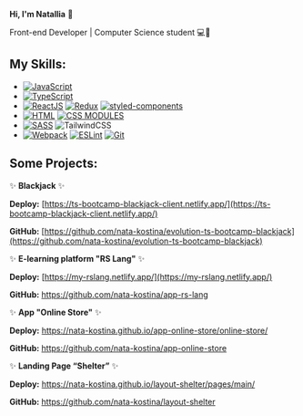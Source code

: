 
**Hi, I'm Natallia** 👋

Front-end Developer | Computer Science student 💻👩


## My Skills:

 - [![JavaScript](https://camo.githubusercontent.com/b5e529b8d4f70d86674dbf22c842a570305c857e7083ae2345a9fe9d843443bc/68747470733a2f2f696d672e736869656c64732e696f2f62616467652f2d4a6176615363726970742d3044313131373f7374796c653d666f722d7468652d6261646765266c6f676f3d4a617661536372697074)](https://camo.githubusercontent.com/b5e529b8d4f70d86674dbf22c842a570305c857e7083ae2345a9fe9d843443bc/68747470733a2f2f696d672e736869656c64732e696f2f62616467652f2d4a6176615363726970742d3044313131373f7374796c653d666f722d7468652d6261646765266c6f676f3d4a617661536372697074)
 -  [![TypeScript](https://camo.githubusercontent.com/f21bb02dc199374863ec741cb9ccbf03064ddc5eaadf2783e453e232ed5cb86a/68747470733a2f2f696d672e736869656c64732e696f2f62616467652f2d547970655363726970742d3044313131373f7374796c653d666f722d7468652d6261646765266c6f676f3d54797065536372697074)](https://camo.githubusercontent.com/f21bb02dc199374863ec741cb9ccbf03064ddc5eaadf2783e453e232ed5cb86a/68747470733a2f2f696d672e736869656c64732e696f2f62616467652f2d547970655363726970742d3044313131373f7374796c653d666f722d7468652d6261646765266c6f676f3d54797065536372697074)
 - [![ReactJS](https://camo.githubusercontent.com/aea14b46f525753037b77b64329d68232b1be0ff8400373e1487473415493cec/68747470733a2f2f696d672e736869656c64732e696f2f62616467652f2d52656163744a532d3044313131373f7374796c653d666f722d7468652d6261646765266c6f676f3d5265616374)](https://camo.githubusercontent.com/aea14b46f525753037b77b64329d68232b1be0ff8400373e1487473415493cec/68747470733a2f2f696d672e736869656c64732e696f2f62616467652f2d52656163744a532d3044313131373f7374796c653d666f722d7468652d6261646765266c6f676f3d5265616374)    [![Redux](https://camo.githubusercontent.com/fde43fe4ce0738decf0f2bcd449b9b1d2d059e4536929fa2b90b49e0b933813c/68747470733a2f2f696d672e736869656c64732e696f2f62616467652f2d52656475782d3044313131373f7374796c653d666f722d7468652d6261646765266c6f676f3d5265647578)](https://camo.githubusercontent.com/fde43fe4ce0738decf0f2bcd449b9b1d2d059e4536929fa2b90b49e0b933813c/68747470733a2f2f696d672e736869656c64732e696f2f62616467652f2d52656475782d3044313131373f7374796c653d666f722d7468652d6261646765266c6f676f3d5265647578) [![styled-components](https://camo.githubusercontent.com/5b80f1bee42089b84a51be06360501b9d7719272038707c66cbd6b1a8dc4afa1/68747470733a2f2f696d672e736869656c64732e696f2f62616467652f2d5374796c65645f436f6d706f6e656e742d3044313131373f7374796c653d666f722d7468652d6261646765266c6f676f3d7374796c6564253230636f6d706f6e656e7473)](https://camo.githubusercontent.com/5b80f1bee42089b84a51be06360501b9d7719272038707c66cbd6b1a8dc4afa1/68747470733a2f2f696d672e736869656c64732e696f2f62616467652f2d5374796c65645f436f6d706f6e656e742d3044313131373f7374796c653d666f722d7468652d6261646765266c6f676f3d7374796c6564253230636f6d706f6e656e7473) 
 -  [![HTML](https://camo.githubusercontent.com/fad697c86dca706974a691e32fae9d5f6fdaae2f7fb661d825e456f0bf9169be/68747470733a2f2f696d672e736869656c64732e696f2f62616467652f2d48544d4c2d3044313131373f7374796c653d666f722d7468652d6261646765266c6f676f3d68746d6c35)](https://camo.githubusercontent.com/fad697c86dca706974a691e32fae9d5f6fdaae2f7fb661d825e456f0bf9169be/68747470733a2f2f696d672e736869656c64732e696f2f62616467652f2d48544d4c2d3044313131373f7374796c653d666f722d7468652d6261646765266c6f676f3d68746d6c35)   [![CSS MODULES](https://camo.githubusercontent.com/4d9e6925a5d266740e9b148f432090eb9ebd9330997c564ccbc8ce775cf8ce41/68747470733a2f2f696d672e736869656c64732e696f2f62616467652f2d4353535f4d6f64756c65732d3044313131373f7374796c653d666f722d7468652d6261646765266c6f676f3d63737333)](https://camo.githubusercontent.com/4d9e6925a5d266740e9b148f432090eb9ebd9330997c564ccbc8ce775cf8ce41/68747470733a2f2f696d672e736869656c64732e696f2f62616467652f2d4353535f4d6f64756c65732d3044313131373f7374796c653d666f722d7468652d6261646765266c6f676f3d63737333)
 -  [![SASS](https://camo.githubusercontent.com/e19261c3f278be62c81c4deb58a79cf2a5f4f724a4d5bcf7595c90cfc50ce0d9/68747470733a2f2f696d672e736869656c64732e696f2f62616467652f2d534153532d3044313131373f7374796c653d666f722d7468652d6261646765266c6f676f3d73617373)](https://camo.githubusercontent.com/e19261c3f278be62c81c4deb58a79cf2a5f4f724a4d5bcf7595c90cfc50ce0d9/68747470733a2f2f696d672e736869656c64732e696f2f62616467652f2d534153532d3044313131373f7374796c653d666f722d7468652d6261646765266c6f676f3d73617373) ![TailwindCSS](https://img.shields.io/badge/tailwindcss-%2338B2AC.svg?style=for-the-badge&logo=tailwind-css&logoColor=white)
 - [![Webpack](https://camo.githubusercontent.com/bfa16bd4ed5124cbe242c732d8f692140d885db41114be989bf8270b3fd49813/68747470733a2f2f696d672e736869656c64732e696f2f62616467652f2d5765627061636b2d3044313131373f7374796c653d666f722d7468652d6261646765266c6f676f3d5765627061636b)](https://camo.githubusercontent.com/bfa16bd4ed5124cbe242c732d8f692140d885db41114be989bf8270b3fd49813/68747470733a2f2f696d672e736869656c64732e696f2f62616467652f2d5765627061636b2d3044313131373f7374796c653d666f722d7468652d6261646765266c6f676f3d5765627061636b)  [![ESLint](https://camo.githubusercontent.com/0d2681d6bfd007a1f0eed4ad6c570a104aa9bd908a5f3bbb8363f8fbee1cb2d7/68747470733a2f2f696d672e736869656c64732e696f2f62616467652f2d45534c696e742d3044313131373f7374796c653d666f722d7468652d6261646765266c6f676f3d45534c696e74)](https://camo.githubusercontent.com/0d2681d6bfd007a1f0eed4ad6c570a104aa9bd908a5f3bbb8363f8fbee1cb2d7/68747470733a2f2f696d672e736869656c64732e696f2f62616467652f2d45534c696e742d3044313131373f7374796c653d666f722d7468652d6261646765266c6f676f3d45534c696e74)  [![Git](https://camo.githubusercontent.com/a77b56376c8b4d7b90352deda9b338828a5b1b94b7fdb1b9aa24765f27b92e38/68747470733a2f2f696d672e736869656c64732e696f2f62616467652f2d4769742d3044313131373f7374796c653d666f722d7468652d6261646765266c6f676f3d476974)](https://camo.githubusercontent.com/a77b56376c8b4d7b90352deda9b338828a5b1b94b7fdb1b9aa24765f27b92e38/68747470733a2f2f696d672e736869656c64732e696f2f62616467652f2d4769742d3044313131373f7374796c653d666f722d7468652d6261646765266c6f676f3d476974)

## Some Projects:


 ✨ **Blackjack** ✨
 
**Deploy:** [https://ts-bootcamp-blackjack-client.netlify.app/](https://ts-bootcamp-blackjack-client.netlify.app/)

**GitHub:** [https://github.com/nata-kostina/evolution-ts-bootcamp-blackjack](https://github.com/nata-kostina/evolution-ts-bootcamp-blackjack)

 ✨ **E-learning platform "RS Lang"** ✨
 
**Deploy:** [https://my-rslang.netlify.app/](https://my-rslang.netlify.app/)

**GitHub:** https://github.com/nata-kostina/app-rs-lang

 ✨ **App "Online Store"** ✨
 
**Deploy:** https://nata-kostina.github.io/app-online-store/online-store/

**GitHub:** https://github.com/nata-kostina/app-online-store

 ✨ **Landing Page “Shelter”** ✨
 
**Deploy:** https://nata-kostina.github.io/layout-shelter/pages/main/

**GitHub:** https://github.com/nata-kostina/layout-shelter
